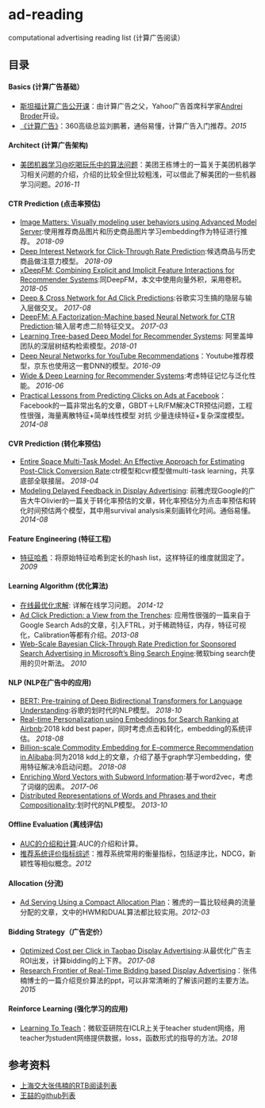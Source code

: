 # ad-reading

computational advertising reading list (计算广告阅读）

## 目录

#### Basics (计算广告基础）
- [斯坦福计算广告公开课](http://web.stanford.edu/class/msande239/)：由计算广告之父，Yahoo广告首席科学家[Andrei Broder](https://en.wikipedia.org/wiki/Andrei_Broder)开设。
- [《计算广告》](https://book.douban.com/subject/26596778/)：360高级总监刘鹏著，通俗易懂，计算广告入门推荐。*2015*

#### Architect (计算广告架构)
- [美团机器学习@吃喝玩乐中的算法问题](./architect/美团机器学习_吃喝玩乐中的算法问题.pdf)：美团王栋博士的一篇关于美团机器学习相关问题的介绍，介绍的比较全但比较粗浅，可以借此了解美团的一些机器学习问题。*2016-11*

#### CTR Prediction (点击率预估)
- [Image Matters: Visually modeling user behaviors using Advanced Model Server](./ctr/DeepImageCTR.pdf):使用推荐商品图片和历史商品图片学习embedding作为特征进行推荐。 *2018-09*
- [Deep Interest Network for Click-Through Rate Prediction](./ctr/DIN.pdf):候选商品与历史商品做注意力模型。 *2018-09*
- [xDeepFM: Combining Explicit and Implicit Feature Interactions for Recommender Systems](./ctr/xDeepFM.pdf):同DeepFM，本文中使用向量外积，采用卷积。 *2018-05*
- [Deep & Cross Network for Ad Click Predictions](./ctr/DCN.pdf):谷歌实习生搞的隐层与输入层做交叉。 *2017-08*
- [DeepFM: A Factorization-Machine based Neural Network for CTR Prediction](./ctr/DeepFM.pdf):输入层考虑二阶特征交叉。 *2017-03*
- [Learning Tree-based Deep Model for Recommender Systems](./ctr/treeDNN.pdf): 阿里盖坤团队的深层树结构检索模型。*2018-01*
- [Deep Neural Networks for YouTube Recommendations](./ctr/Deep%20Neural%20Networks%20for%20YouTube%20Recommendations.pdf)：Youtube推荐模型，京东也使用这一套DNN的模型。*2016-09*
- [Wide & Deep Learning for Recommender Systems](./ctr/WideDeep.pdf):考虑特征记忆与泛化性能。 *2016-06*
- [Practical Lessons from Predicting Clicks on Ads at Facebook](./ctr/Practical%20Lessons%20from%20Predicting%20Clicks%20on%20Ads%20at%20Facebook.pdf)：Facebook的一篇非常出名的文章，GBDT＋LR/FM解决CTR预估问题，工程性很强，海量离散特征+简单线性模型 对抗 少量连续特征+复杂深度模型。*2014-08*

#### CVR Prediction (转化率预估)
- [Entire Space Multi-Task Model: An Effective Approach for Estimating Post-Click Conversion Rate](./cvr/ali_cvr.pdf):ctr模型和cvr模型做multi-task learning，共享底部全联接层。 *2018-04*
- [Modeling Delayed Feedback in Display Advertising](./cvr/delayedConv.pdf): 前雅虎现Google的广告大牛Olivier的一篇关于转化率预估的文章，转化率预估分为点击率预估和转化时间预估两个模型，其中用survival analysis来刻画转化时间。通俗易懂。*2014-08*

#### Feature Engineering (特征工程)
- [特征哈希](./ctr/shi09a.pdf)：将原始特征哈希到定长的hash list，这样特征的维度就固定了。*2009*

#### Learning Algorithm (优化算法)
- [在线最优化求解](./algo/fengyang.pdf): 详解在线学习问题。 *2014-12*
- [Ad Click Prediction: a View from the Trenches](./algo/41159.pdf): 应用性很强的一篇来自于Google Search Ads的文章，引入FTRL，对于稀疏特征，内存，特征可视化，Calibration等都有介绍。*2013-08*
- [Web-Scale Bayesian Click-Through Rate Prediction for Sponsored Search Advertising in Microsoft’s Bing Search Engine](./algo/bayesian.pdf):微软bing search使用的贝叶斯法。 *2010*

#### NLP (NLP在广告中的应用)
- [BERT: Pre-training of Deep Bidirectional Transformers for Language Understanding](./nlp/bert.pdf):谷歌的划时代的NLP模型。 *2018-10*
- [Real-time Personalization using Embeddings for Search Ranking at Airbnb](./nlp/airbnb_emb.pdf):2018 kdd best paper，同时考虑点击和转化，embedding的系统评估。 *2018-08*
- [Billion-scale Commodity Embedding for E-commerce Recommendation in Alibaba](./nlp/ali_emb.pdf):同为2018 kdd上的文章，介绍了基于graph学习embedding，使用特征解决冷启动问题。 *2018-08*
- [Enriching Word Vectors with Subword Information](./nlp/fasttext.pdf):基于word2vec，考虑了词缀的因素。 *2017-06*
- [Distributed Representations of Words and Phrases and their Compositionality](./nlp/word2vec.pdf):划时代的NLP模型。 *2013-10*

#### Offline Evaluation (离线评估)
- [AUC的介绍和计算](./offline_eval/auc.pdf):AUC的介绍和计算。
- [推荐系统评价指标综述](./offline_eval/metrics.pdf)：推荐系统常用的衡量指标，包括逆序比，NDCG，新颖性等相似概念。*2012*

#### Allocation (分流)
- [Ad Serving Using a Compact Allocation Plan](Ad%20Serving%20Using%20a%20Compact%20Allocation%20Plan.pdf)：雅虎的一篇比较经典的流量分配的文章，文中的HWM和DUAL算法都比较实用。*2012-03*

#### Bidding Strategy（广告定价）
- [Optimized Cost per Click in Taobao Display Advertising](./bidding/ocpc.pdf):从最优化广告主ROI出发，计算bidding的上下界。 *2017-08*
- [Research Frontier of Real-Time Bidding based Display Advertising](./bidding/Research%20Frontier%20of%20Real-Time%20Bidding%20based%20Display%20Advertising.pdf)：张伟楠博士的一篇介绍竞价算法的ppt，可以非常清晰的了解该问题的主要方法。*2015*

#### Reinforce Learning (强化学习的应用)
- [Learning To Teach](./rl/l2t.pdf)：微软亚研院在ICLR上关于teacher student网络，用teacher为student网络提供数据，loss，函数形式的指导的方法。*2018*

## 参考资料
- [上海交大张伟楠的RTB阅读列表](https://github.com/wnzhang/rtb-papers)
- [王喆的github列表](https://github.com/wzhe06/Ad-papers)
